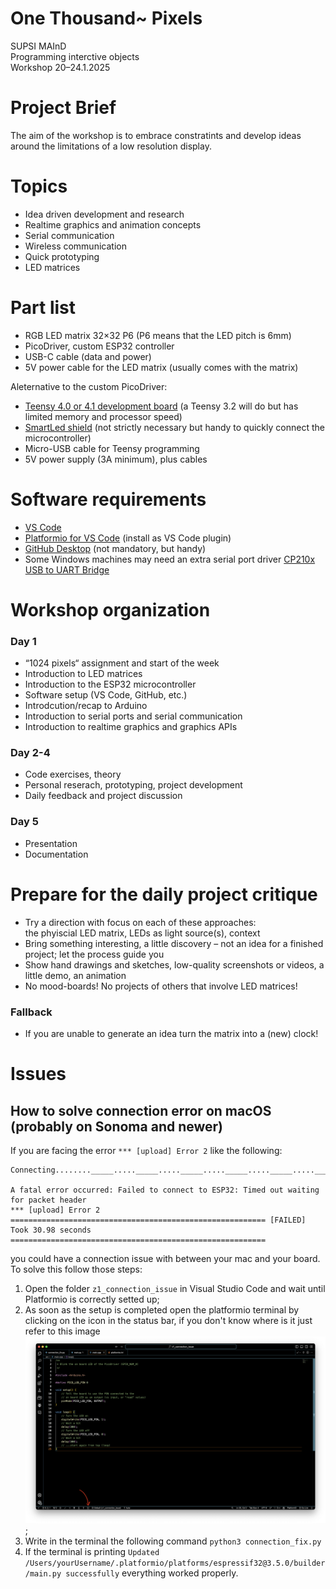 # One Thousand~ Pixels
SUPSI MAInD  
Programming interctive objects  
Workshop 20–24.1.2025

# Project Brief
The aim of the workshop is to embrace constratints and develop ideas around the limitations of a low resolution display. 

# Topics
- Idea driven development and research 
- Realtime graphics and animation concepts 
- Serial communication 
- Wireless communication
- Quick prototyping 
- LED matrices 

# Part list
- RGB LED matrix 32×32 P6 (P6 means that the LED pitch is 6mm)
- PicoDriver, custom ESP32 controller
- USB-C cable (data and power)
- 5V power cable for the LED matrix (usually comes with the matrix)

Aleternative to the custom PicoDriver:  
- [Teensy 4.0 or 4.1 development board](https://www.pjrc.com/teensy/) (a Teensy 3.2 will do but has limited memory and processor speed)
- [SmartLed shield](https://docs.pixelmatix.com/SmartMatrix/) (not strictly necessary but handy to quickly connect the microcontroller)
- Micro-USB cable for Teensy programming
- 5V power supply (3A minimum), plus cables

# Software requirements
- [VS Code](https://code.visualstudio.com/download)
- [Platformio for VS Code](https://platformio.org) (install as VS Code plugin)
- [GitHub Desktop](https://desktop.github.com) (not mandatory, but handy)
- Some Windows machines may need an extra serial port driver [CP210x USB to UART Bridge](https://www.silabs.com/developers/usb-to-uart-bridge-vcp-drivers?tab=downloads)  

# Workshop organization

### Day 1  
- “1024 pixels“ assignment and start of the week  
- Introduction to LED matrices  
- Introduction to the ESP32 microcontroller
- Software setup (VS Code, GitHub, etc.)
- Introdcution/recap to Arduino 
- Introduction to serial ports and serial communication
- Introduction to realtime graphics and graphics APIs

### Day 2-4
- Code exercises, theory
- Personal reserach, prototyping, project development 
- Daily feedback and project discussion  

### Day 5
- Presentation 
- Documentation 

# Prepare for the daily project critique
- Try a direction with focus on each of these approaches:  
the phyiscial LED matrix, LEDs as light source(s), context
- Bring something interesting, a little discovery – not an idea for a finished project; let the process guide you
- Show hand drawings and sketches, low-quality screenshots or videos, a little demo, an animation  
- No mood-boards! No projects of others that involve LED matrices! 

### Fallback 
- If you are unable to generate an idea turn the matrix into a (new) clock!

# Issues
## How to solve connection error on macOS (probably on Sonoma and newer)
If you are facing the error ``` *** [upload] Error 2 ``` like the following:
```
Connecting........_____....._____....._____....._____....._____....._____....._____

A fatal error occurred: Failed to connect to ESP32: Timed out waiting for packet header
*** [upload] Error 2
========================================================= [FAILED] Took 30.98 seconds =========================================================
```
you could have a connection issue with between your mac and your board.<br>
To solve this follow those steps:
1. Open the folder ```z1_connection_issue``` in Visual Studio Code and wait until Platformio is correctly setted up;
2. As soon as the setup is completed open the platformio terminal by clicking on the icon in the status bar, if you don't know where is it just refer to this image ![platformio terminal](https://github.com/Master-Interaction-Design-SUPSI/2025-Programming-Interactive-Objects/blob/main/zz_resources/openTerminal.png?raw=true);
3. Write in the terminal the following command ```python3 connection_fix.py```
4. If the terminal is printing ```Updated /Users/yourUsername/.platformio/platforms/espressif32@3.5.0/builder/main.py successfully``` everything worked properly.